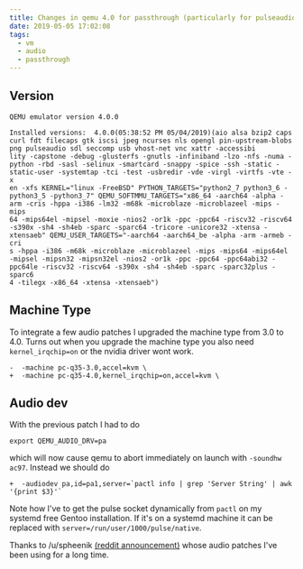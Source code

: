 ```yaml
---
title: Changes in qemu 4.0 for passthrough (particularly for pulseaudio + ac97)
date: 2019-05-05 17:02:08
tags:
  - vm
  - audio
  - passthrough
---
```


## Version

```
QEMU emulator version 4.0.0
```

```
Installed versions:  4.0.0(05:38:52 PM 05/04/2019)(aio alsa bzip2 caps curl fdt filecaps gtk iscsi jpeg ncurses nls opengl pin-upstream-blobs png pulseaudio sdl seccomp usb vhost-net vnc xattr -accessibi
lity -capstone -debug -glusterfs -gnutls -infiniband -lzo -nfs -numa -python -rbd -sasl -selinux -smartcard -snappy -spice -ssh -static -static-user -systemtap -tci -test -usbredir -vde -virgl -virtfs -vte -x
en -xfs KERNEL="linux -FreeBSD" PYTHON_TARGETS="python2_7 python3_6 -python3_5 -python3_7" QEMU_SOFTMMU_TARGETS="x86_64 -aarch64 -alpha -arm -cris -hppa -i386 -lm32 -m68k -microblaze -microblazeel -mips -mips
64 -mips64el -mipsel -moxie -nios2 -or1k -ppc -ppc64 -riscv32 -riscv64 -s390x -sh4 -sh4eb -sparc -sparc64 -tricore -unicore32 -xtensa -xtensaeb" QEMU_USER_TARGETS="-aarch64 -aarch64_be -alpha -arm -armeb -cri
s -hppa -i386 -m68k -microblaze -microblazeel -mips -mips64 -mips64el -mipsel -mipsn32 -mipsn32el -nios2 -or1k -ppc -ppc64 -ppc64abi32 -ppc64le -riscv32 -riscv64 -s390x -sh4 -sh4eb -sparc -sparc32plus -sparc6
4 -tilegx -x86_64 -xtensa -xtensaeb")
```
## Machine Type

To integrate a few audio patches I upgraded the machine type from 3.0 to 4.0.
Turns out when you upgrade the machine type you also need `kernel_irqchip=on` or
the nvidia driver wont work.

```
-  -machine pc-q35-3.0,accel=kvm \
+  -machine pc-q35-4.0,kernel_irqchip=on,accel=kvm \
```

## Audio dev

With the previous patch I had to do

```
export QEMU_AUDIO_DRV=pa
```

which will now cause qemu to abort immediately on launch with `-soundhw ac97`.
Instead we should do

```
+  -audiodev pa,id=pa1,server=`pactl info | grep 'Server String' | awk '{print $3}'`
```

Note how I've to get the pulse socket dynamically from `pactl` on my
systemd free Gentoo installation. If it's on a systemd machine it can be
replaced with `server=/run/user/1000/pulse/native`.

Thanks to /u/spheenik [(reddit announcement)](https://www.reddit.com/r/VFIO/comments/b1crpi/qemu_40_due_soon_might_bring_superb_audio_test_now/) whose audio patches I've been using
for a long time.
